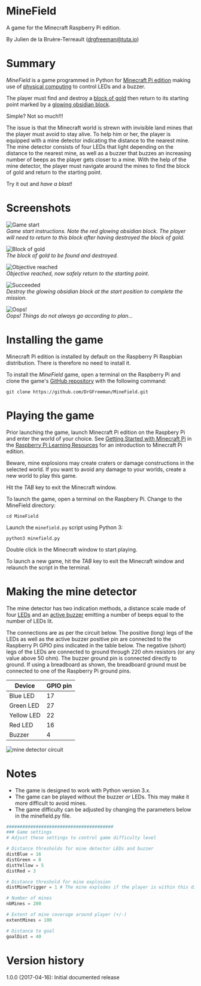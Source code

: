 # MineField
A game for the Minecraft Raspberry Pi edition.

By Julien de la Bruère-Terreault (drgfreeman@tuta.io)

# Summary
_MineField_ is a game programmed in Python for [Minecraft Pi edition](https://www.raspberrypi.org/learning/getting-started-with-minecraft-pi/) making use of
[physical computing](https://www.raspberrypi.org/learning/physical-computing-with-python/)
to control LEDs and a buzzer.

The player must find and destroy a [block of gold](http://minecraft.gamepedia.com/Block_of_Gold) then return to its starting point marked by a [glowing obsidian block](http://minecraft.gamepedia.com/Glowing_Obsidian).

Simple? Not so much!!!

The issue is that the Minecraft world is strewn with invisible land mines that the player must avoid to stay alive. To help him or her, the player is equipped with a mine detector indicating the distance to the nearest mine. The mine detector consists of four LEDs that light depending on the distance to the nearest mine, as well as a buzzer that buzzes an increasing number of beeps as the player gets closer to a mine. With the help of the mine detector, the player must navigate around the mines to find the block of gold and return to the starting point.

Try it out and _have a blast_!

# Screenshots

![Game start](/doc/img/start.png)<br>*Game start instructions. Note the red glowing obsidian block. The player will need to return to this block after having destroyed the block of gold.*

![Block of gold](/doc/img/gold.png)<br>*The block of gold to be found and destroyed.*

![Objective reached](/doc/img/objReached.png)<br>*Objective reached, now safely return to the starting point.*

![Succeeded](/doc/img/succeeded.png)<br>*Destroy the glowing obsidian block at the start position to complete the mission.*

![Oops!](/doc/img/boom.png)<br>*Oops! Things do not always go according to plan...*

# Installing the game

Minecraft Pi edition is installed by default on the Raspberry Pi Raspbian distribution. There is therefore no need to install it.

To install the _MineField_ game, open a terminal on the Raspberry Pi and clone the game's [GitHub repository](https://github.com/DrGFreeman/MineField) with the following command:

`git clone https://github.com/DrGFreeman/MineField.git`

# Playing the game

Prior launching the game, launch Minecraft Pi edition on the Raspbery Pi and enter the world of your choice.  See [Getting Started with Minecraft Pi](https://www.raspberrypi.org/learning/getting-started-with-minecraft-pi/worksheet/) in the [Raspberry Pi Learning Resources](https://www.raspberrypi.org/resources/) for an introduction to Minecraft Pi edition.

Beware, mine explosions may create craters or damage constructions in the selected world. If you want to avoid any damage to your worlds, create a new world to play this game.

Hit the _TAB_ key to exit the Minecraft window.

To launch the game, open a terminal on the Raspbery Pi. Change to the MineField directory:

`cd MineField`

Launch the `minefield.py` script using Python 3:

`python3 minefield.py`

Double click in the Minecraft window to start playing.

To launch a new game, hit the _TAB_ key to exit the Minecraft window and relaunch the script in the terminal.

# Making the mine detector
The mine detector has two indication methods, a distance scale made of four [LEDs](https://www.raspberrypi.org/learning/physical-computing-with-python/worksheet/) and an [active buzzer](https://www.raspberrypi.org/learning/physical-computing-with-python/buzzer/) emitting a number of beeps equal to the number of LEDs lit.

The connections are as per the circuit below. The positive (long) legs of the LEDs as well as the active buzzer positive pin are connected to the Raspberry Pi GPIO pins indicated in the table below. The negative (short) legs of the LEDs are connected to ground through 220 ohm resistors (or any value above 50 ohm). The buzzer ground pin is connected directly to ground. If using a breadboard as shown, the breadboard ground must be connected to one of the Raspberry Pi ground pins.

Device | GPIO pin
-------|----------
Blue LED | 17
Green LED | 27
Yellow LED | 22
Red LED | 16
Buzzer | 4

![mine detector circuit](/doc/img/mineDetector_700px.png)

# Notes

* The game is designed to work with Python version 3.x.
* The game can be played without the buzzer _or_ LEDs. This may make it more difficult to avoid mines.
* The game difficulty can be adjusted by changing the parameters below in the minefield.py file.

```python
########################################
### Game settings
# Adjust these settings to control game difficulty level

# Distance thresholds for mine detector LEDs and buzzer
distBlue = 16
distGreen = 8
distYellow = 5
distRed = 3

# Distance threshold for mine explosion
distMineTrigger = 1 # The mine explodes if the player is within this distance

# Number of mines
nbMines = 200

# Extent of mine coverage around player (+/-)
extentMines = 100

# Distance to goal
goalDist = 40
```

# Version history
1.0.0 (2017-04-16): Initial documented release
